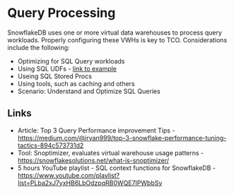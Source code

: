 # Query Processing

SnowflakeDB uses one or more virtual data warehouses to process query workloads.  Properly configuring these VWHs is key to TCO. Considerations include the following:  

- Optimizing for SQL Query workloads
- Using SQL UDFs - [link to example](https://docs.snowflake.com/en/sql-reference/udf-overview.html#overloading-function-names) 
- Useing SQL Stored Procs
- Using tools, such as caching and others
- Scenario: Understand and Optimize SQL Queries

## Links

- Article: Top 3 Query Performance improvement Tips - https://medium.com/@jryan999/top-3-snowflake-performance-tuning-tactics-894c573731d2
- Tool: Snoptimizer, evaluates virtual warehouse usage patterns - https://snowflakesolutions.net/what-is-snoptimizer/
- 5 hours YouTube playlist - SQL context functions for SnowflakeDB - https://www.youtube.com/playlist?list=PLba2xJ7yxHB6LbOdzpqRB0WQE7IPWbbSy
